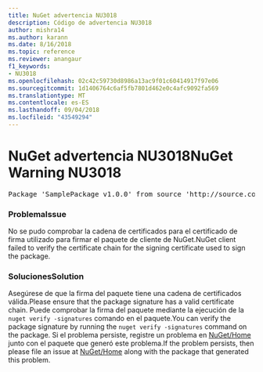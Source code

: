 ```yaml
---
title: NuGet advertencia NU3018
description: Código de advertencia NU3018
author: mishra14
ms.author: karann
ms.date: 8/16/2018
ms.topic: reference
ms.reviewer: anangaur
f1_keywords:
- NU3018
ms.openlocfilehash: 02c42c59730d8986a13ac9f01c60414917f97e06
ms.sourcegitcommit: 1d1406764c6af5fb7801d462e0c4afc9092fa569
ms.translationtype: MT
ms.contentlocale: es-ES
ms.lasthandoff: 09/04/2018
ms.locfileid: "43549294"
---
```

# <a name="nuget-warning-nu3018"></a><span data-ttu-id="61b6f-103">NuGet advertencia NU3018</span><span class="sxs-lookup"><span data-stu-id="61b6f-103">NuGet Warning NU3018</span></span>

<pre>Package 'SamplePackage v1.0.0' from source 'http://source.com/index.json': The primary signature found a chain building issue: A certificate chain processed, but terminated in a root certificate which is not trusted by the trust provider.</pre>

### <a name="issue"></a><span data-ttu-id="61b6f-104">Problema</span><span class="sxs-lookup"><span data-stu-id="61b6f-104">Issue</span></span>

<span data-ttu-id="61b6f-105">No se pudo comprobar la cadena de certificados para el certificado de firma utilizado para firmar el paquete de cliente de NuGet.</span><span class="sxs-lookup"><span data-stu-id="61b6f-105">NuGet client failed to verify the certificate chain for the signing certificate used to sign the package.</span></span>


### <a name="solution"></a><span data-ttu-id="61b6f-106">Soluciones</span><span class="sxs-lookup"><span data-stu-id="61b6f-106">Solution</span></span>

<span data-ttu-id="61b6f-107">Asegúrese de que la firma del paquete tiene una cadena de certificados válida.</span><span class="sxs-lookup"><span data-stu-id="61b6f-107">Please ensure that the package signature has a valid certificate chain.</span></span> <span data-ttu-id="61b6f-108">Puede comprobar la firma del paquete mediante la ejecución de la `nuget verify -signatures` comando en el paquete.</span><span class="sxs-lookup"><span data-stu-id="61b6f-108">You can verify the package signature by running the `nuget verify -signatures` command on the package.</span></span> <span data-ttu-id="61b6f-109">Si el problema persiste, registre un problema en [NuGet/Home](https://github.com/NuGet/Home/issues) junto con el paquete que generó este problema.</span><span class="sxs-lookup"><span data-stu-id="61b6f-109">If the problem persists, then please file an issue at [NuGet/Home](https://github.com/NuGet/Home/issues) along with the package that generated this problem.</span></span>


